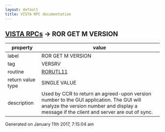 ```yaml
---
layout: default
title: VISTA RPC documentation
---
```




## [VISTA RPCs](TableOfContent.md) &#8594; ROR GET M VERSION 

 property | value 
--- | --- 
 label | ROR GET M VERSION
 tag | VERSRV
 routine | [RORUTL11](http://code.osehra.org/dox/Routine_RORUTL11_source.html)
 return value type | SINGLE VALUE
 description | Used by CCR to return an agreed-upon version number to the GUI application.  The GUI will analyze the version number and display a message if the client and server are out of sync.




 Generated on January 11th 2017, 7:15:04 am